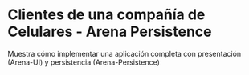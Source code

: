 # Clientes de una compañía de Celulares - Arena Persistence

Muestra cómo implementar una aplicación completa con presentación (Arena-UI) y persistencia (Arena-Persistence)
